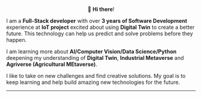 <p align="center">👋 <b>Hi there</b>!</p>

I am a **Full-Stack developer** with over <b>3 years of Software Development</b> experience at <b>IoT project</b> excited about using **Digital Twin** to create a better future. This technology can help us predict and solve problems before they happen.

I am learning more about **AI/Computer Vision/Data Science/Python** deepening my understanding of **Digital Twin**, **Industrial Metaverse** and **Agriverse (Agricultural MEtaverse)**.

I like to take on new challenges and find creative solutions. My goal is to keep learning and help build amazing new technologies for the future.
<hr>
